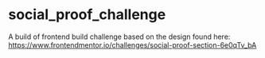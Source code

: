 # social_proof_challenge
A build of frontend build challenge based on the design found here: https://www.frontendmentor.io/challenges/social-proof-section-6e0qTv_bA
